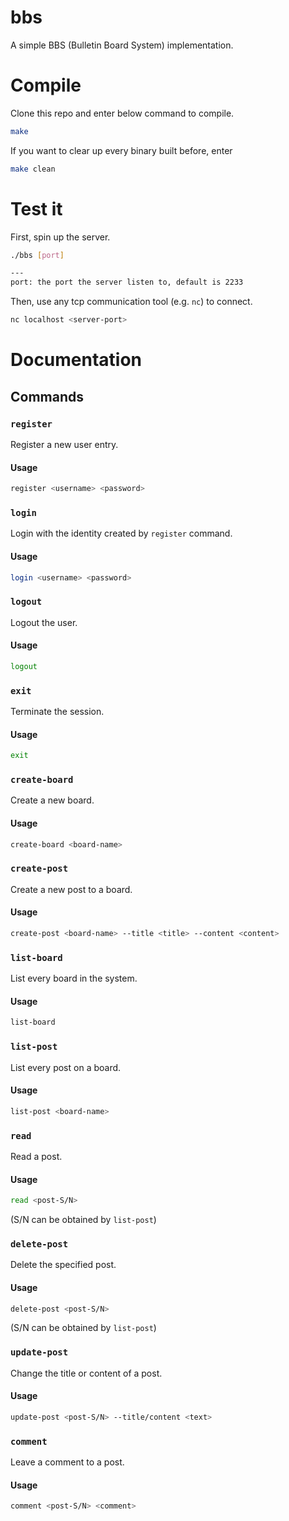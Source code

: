 # bbs

A simple BBS (Bulletin Board System) implementation.

# Compile

Clone this repo and enter below command to compile.

```sh
make
```

If you want to clear up every binary built before, enter

```sh
make clean
```

# Test it

First, spin up the server.

```sh
./bbs [port]

---
port: the port the server listen to, default is 2233
```

Then, use any tcp communication tool (e.g. `nc`) to connect.

```sh
nc localhost <server-port>
```

# Documentation

## Commands

### `register`

Register a new user entry.

#### Usage

```sh
register <username> <password>
```

### `login`

Login with the identity created by `register` command.

#### Usage

```sh
login <username> <password>
```

### `logout`

Logout the user.

#### Usage

```sh
logout
```

### `exit`

Terminate the session.

#### Usage

```sh
exit
```

### `create-board`

Create a new board.

#### Usage

```sh
create-board <board-name>
```

### `create-post`

Create a new post to a board.

#### Usage

```sh
create-post <board-name> --title <title> --content <content>
```

### `list-board`

List every board in the system.

#### Usage

```sh
list-board
```

### `list-post`

List every post on a board.

#### Usage

```sh
list-post <board-name>
```

### `read`

Read a post.

#### Usage

```sh
read <post-S/N>
```

(S/N can be obtained by `list-post`)

### `delete-post`

Delete the specified post.

#### Usage

```sh
delete-post <post-S/N>
```

(S/N can be obtained by `list-post`)

### `update-post`

Change the title or content of a post.

#### Usage

```sh
update-post <post-S/N> --title/content <text>
```

### `comment`

Leave a comment to a post.

#### Usage

```sh
comment <post-S/N> <comment>
```
